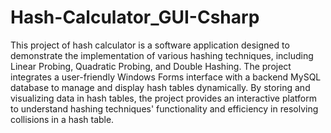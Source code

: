# Hash-Calculator_GUI-Csharp
This project of hash calculator is a software application designed to demonstrate the implementation of various hashing techniques, including Linear Probing, Quadratic Probing, and Double Hashing. The project integrates a user-friendly Windows Forms interface with a backend MySQL database to manage and display hash tables dynamically. By storing and visualizing data in hash tables, the project provides an interactive platform to understand hashing techniques' functionality and efficiency in resolving collisions in a hash table.
